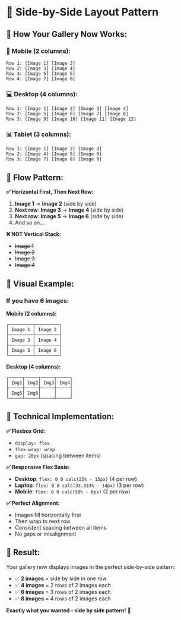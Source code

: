 # 📐 Side-by-Side Layout Pattern

## 🎯 **How Your Gallery Now Works:**

### 📱 **Mobile (2 columns):**
```
Row 1: [Image 1] [Image 2]
Row 2: [Image 3] [Image 4]
Row 3: [Image 5] [Image 6]
Row 4: [Image 7] [Image 8]
```

### 💻 **Desktop (4 columns):**
```
Row 1: [Image 1] [Image 2] [Image 3] [Image 4]
Row 2: [Image 5] [Image 6] [Image 7] [Image 8]
Row 3: [Image 9] [Image 10] [Image 11] [Image 12]
```

### 📊 **Tablet (3 columns):**
```
Row 1: [Image 1] [Image 2] [Image 3]
Row 2: [Image 4] [Image 5] [Image 6]
Row 3: [Image 7] [Image 8] [Image 9]
```

## 🔄 **Flow Pattern:**

**✅ Horizontal First, Then Next Row:**
1. **Image 1** → **Image 2** (side by side)
2. **Next row**: **Image 3** → **Image 4** (side by side)
3. **Next row**: **Image 5** → **Image 6** (side by side)
4. And so on...

**❌ NOT Vertical Stack:**
- ~~Image 1~~
- ~~Image 2~~
- ~~Image 3~~
- ~~Image 4~~

## 🎨 **Visual Example:**

### **If you have 6 images:**

**Mobile (2 columns):**
```
┌─────────┬─────────┐
│ Image 1 │ Image 2 │
├─────────┼─────────┤
│ Image 3 │ Image 4 │
├─────────┼─────────┤
│ Image 5 │ Image 6 │
└─────────┴─────────┘
```

**Desktop (4 columns):**
```
┌─────┬─────┬─────┬─────┐
│ Img1│ Img2│ Img3│ Img4│
├─────┼─────┼─────┼─────┤
│ Img5│ Img6│     │     │
└─────┴─────┴─────┴─────┘
```

## 🚀 **Technical Implementation:**

**✅ Flexbox Grid:**
- `display: flex`
- `flex-wrap: wrap`
- `gap: 20px` (spacing between items)

**✅ Responsive Flex Basis:**
- **Desktop**: `flex: 0 0 calc(25% - 15px)` (4 per row)
- **Laptop**: `flex: 0 0 calc(33.333% - 14px)` (3 per row)
- **Mobile**: `flex: 0 0 calc(50% - 6px)` (2 per row)

**✅ Perfect Alignment:**
- Images fill horizontally first
- Then wrap to next row
- Consistent spacing between all items
- No gaps or misalignment

## 🎉 **Result:**

Your gallery now displays images in the perfect side-by-side pattern:
- ✅ **2 images** = side by side in one row
- ✅ **4 images** = 2 rows of 2 images each
- ✅ **6 images** = 3 rows of 2 images each
- ✅ **8 images** = 4 rows of 2 images each

**Exactly what you wanted - side by side pattern!** 🎯
